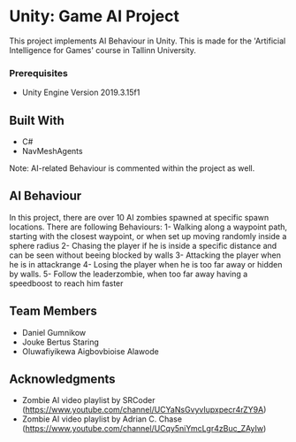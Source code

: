 # Unity: Game AI Project

This project implements AI Behaviour in Unity. This is made for the 'Artificial Intelligence for Games' course in Tallinn University.

### Prerequisites

* Unity Engine Version 2019.3.15f1

## Built With

* C#
* NavMeshAgents

Note: AI-related Behaviour is commented within the project as well.

## AI Behaviour

In this project, there are over 10 AI zombies spawned at specific spawn locations. There are following Behaviours:
1- Walking along a waypoint path, starting with the closest waypoint, or when set up moving randomly inside a sphere radius
2- Chasing the player if he is inside a specific distance and can be seen without beeing blocked by walls
3- Attacking the player when he is in attackrange
4- Losing the player when he is too far away or hidden by walls.
5- Follow the leaderzombie, when too far away having a speedboost to reach him faster

## Team Members

* Daniel Gumnikow
* Jouke Bertus Staring
* Oluwafiyikewa Aigbovbioise Alawode

## Acknowledgments

* Zombie AI video playlist by SRCoder (https://www.youtube.com/channel/UCYaNsGvyvIupxpecr4rZY9A)
* Zombie AI video playlist by Adrian C. Chase (https://www.youtube.com/channel/UCqy5niYmcLgr4zBuc_ZAyIw)
